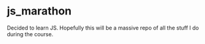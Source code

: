 # js_marathon

Decided to learn JS. Hopefully this will be a massive repo of all the stuff I do during the course.
